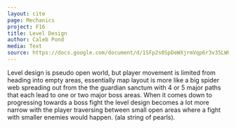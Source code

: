```yaml
---
layout: cite
page: Mechanics
project: F16
title: Level Design
author: Caleb Pond
media: Text
source: https://docs.google.com/document/d/1SFp2s0SpDeWXjrmVqp6r3v35LWOfK6LW1aD0xzRLRco/edit?usp=sharing
---
```

Level design is pseudo open world, but player movement is limited from heading into empty areas, essentially map layout is more like a big spider web spreading out from the the guardian sanctum with 4 or 5 major paths that each lead to one or two major boss areas. When it comes down to progressing towards a boss fight the level design becomes a lot more narrow with the player traversing between small open areas where a fight with smaller enemies would happen. (ala string of pearls).
